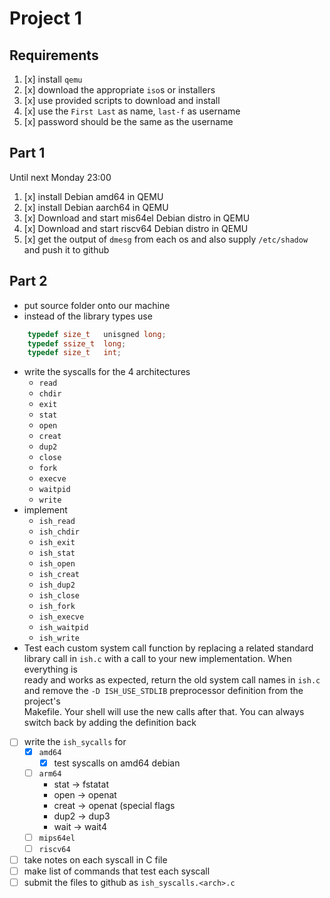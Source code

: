 # Project 1

## Requirements

1. [x] install `qemu`
2. [x] download the appropriate `iso`s or installers
3. [x] use provided scripts to download and install
4. [x] use the `First Last` as name, `last-f` as username
5. [x] password should be the same as the username

## Part 1

Until next Monday 23:00
1. [x] install Debian amd64 in QEMU 
2. [x] install Debian aarch64 in QEMU 
3. [x] Download and start mis64el Debian distro in QEMU 
4. [x] Download and start riscv64 Debian distro in QEMU
5. [x] get the output of `dmesg` from each os and also supply `/etc/shadow` and 
push it to github

## Part 2

- put source folder onto our machine
- instead of the library types use
```C
    typedef size_t   unisgned long;
    typedef ssize_t  long;
    typedef size_t   int;
```
- write the syscalls for the 4 architectures
    - `read`
    - `chdir`
    - `exit`
    - `stat`
    - `open`
    - `creat`
    - `dup2`
    - `close`
    - `fork`
    - `execve`
    - `waitpid`
    - `write`
- implement
    - `ish_read`
    - `ish_chdir`
    - `ish_exit`
    - `ish_stat`
    - `ish_open`
    - `ish_creat`
    - `ish_dup2`
    - `ish_close`
    - `ish_fork`
    - `ish_execve`
    - `ish_waitpid`
    - `ish_write`
- Test each custom system call function by replacing a related standard library
call in `ish.c` with a call to your new implementation. When everything is   
ready and works as expected, return the old system call names in `ish.c` and 
remove the `-D ISH_USE_STDLIB` preprocessor definition from the project's    
Makefile. Your shell will use the new calls after that. You can always switch
back by adding the definition back
- [ ] write the `ish_sycalls` for 
    - [x] `amd64`
        - [x] test syscalls on amd64 debian
    - [ ] `arm64`
        - stat -> fstatat
        - open -> openat
        - creat -> openat (special flags
        - dup2 -> dup3
        - wait -> wait4
    - [ ] `mips64el`
    - [ ] `riscv64`
- [ ] take notes on each syscall in C file
- [ ] make list of commands that test each syscall
- [ ] submit the files to github as `ish_syscalls.<arch>.c`
